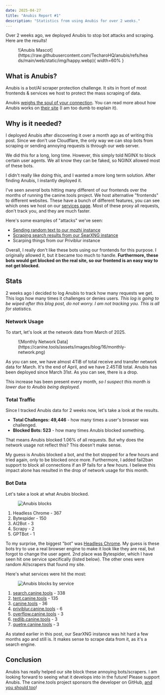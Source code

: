 ```yaml
---
date: 2025-04-27
title: "Anubis Report #1"
description: "Statistics from using Anubis for over 2 weeks."
---
```

Over 2 weeks ago, we deployed Anubis to stop bot attacks and scraping. Here are the results!
<!-- more -->

<figure markdown="span">
  ![Anubis Mascot](https://raw.githubusercontent.com/TecharoHQ/anubis/refs/heads/main/web/static/img/happy.webp){ width=60% }
</figure>

## What is Anubis?
Anubis is a bot/AI scraper protection challenge. It sits in front of most frontends & services we host to protect the mass scraping of data.

Anubis [weighs the soul of your connection](https://en.wikipedia.org/wiki/Weighing_of_souls). You can read more about how Anubis works on [their site](https://anubis.techaro.lol/docs/design/how-anubis-works) (I am too dumb to explain it).

## Why is it needed?
I deployed Anubis after discovering it over a month ago as of writing this post. Since we don't use Cloudflare, the only way we can stop bots from scraping or sending annoying requests is through our web server.

We did this for a long, long time. However, this simply told NGINX to block certain user agents. We all know they can be faked, so NGINX allowed most of these bots.

I didn't really like doing this, and I wanted a more long term solution. After finding Anubis, I instantly deployed it.

I've seen *several* bots hitting many different of our frontends over the months of running the canine.tools project. We host alternative "frontends" to different websites. These have a bunch of different features, you can see which ones we host on our [services page](https://canine.tools/services/). Most of these proxy all requests, don't track you, and they are much faster.

Here's some examples of "attacks" we've seen:

* [Sending random text to our mozhi instance](https://canine.tools/blog/2024/09/16/september-16-2024/)
* [Scraping search results from our SearXNG instance](https://canine.tools/blog/2024/11/05/november-5-2024/)
* Scarping things from our Priviblur instance

Overall, I really don't like these bots using our frontends for this purpose. I originally allowed it, but it became too much to handle. **Furthermore, these bots would get blocked on the real site, so our frontend is an easy way to not get blocked.**

## Stats
2 weeks ago I decided to log Anubis to track how many requests we get. This logs how many times it challenges or denies users. *This log is going to be wiped after this blog post, do not worry. I am not tracking you. This is all for statistics.*

### Network Usage
To start, let's look at the network data from March of 2025.

<figure markdown="span">
  ![Monthly Network Data](https://canine.tools/assets/images/blog/16/monthly-network.png)
</figure>

As you can see, we have almost 4TiB of total receive and transfer network data for March. It's the end of April, and we have 2.45TiB total. Anubis has been deployed since March 31st. As you can see, there is a drop.

This increase has been present every month, *so I suspect this month is lower due to Anubis being deployed.*

### Total Traffic
Since I tracked Anubis data for 2 weeks now, let's take a look at the results.

* **Total Challenges: 49,446** - how many times a user's browser was challenged.
* **Blocked Bots: 523** - how many times Anubis blocked something.

That means Anubis blocked 1.06% of all requests. But why does the network usage not reflect this? This doesn't make sense.

My guess is Anubis blocked a bot, and the bot stopped for a few hours and tried again, only to be blocked once more. Furthermore, I added fail2ban support to block all connections if an IP fails for a few hours. I believe this impact alone has resulted in the drop of network usage for this month.

### Bot Data
Let's take a look at what Anubis blocked.

<figure markdown="span">
  <img alt="Anubis blocks" src="{{ config.site_url }}assets/images/blog/16/blocks.png">
</figure>

1. Headless Chrome - 367
2. Bytespider - 150
3. AI2Bot - 3
4. Scrapy - 2
5. GPTBot - 1

To my surprise, the biggest "bot" was [Headless Chrome](https://developer.chrome.com/blog/headless-chrome/). My guess is these bots try to use a real browser engine to make it look like they are real, but forgot to change the user agent. 2nd place was Bytespider, which I have seen hit one service specifically (listed below). The other ones were random AI/scrapers that found my site.

Here's what services were hit the most:

<figure markdown="span">
  <img alt="Anubis blocks by service" src="{{ config.site_url }}assets/images/blog/16/blocks-service.png">
</figure>

1. [search.canine.tools](https://search.canine.tools) - 338
2. [tent.canine.tools](https://tent.canine.tools) - 135
3. [canine.tools](https://canine.tools) - 36
4. [priviblur.canine.tools](https://priviblur.canine.tools) - 6
5. [overflow.canine.tools](https://overflow.canine.tools) - 3
6. [redlib.canine.tools](https://redlib.canine.tools) - 3
7. [quetre.canine.tools](https://quetre.canine.tools) - 3

As stated earlier in this post, our SearXNG instance was hit hard a few months ago and still is. It makes sense to scrape data from it, as it's a search engine.

## Conclusion
Anubis has really helped our site block these annoying bots/scrapers. I am looking forward to seeing what it develops into in the future! Please support Anubis. The canine.tools project sponsors the developer on GitHub, [and you should too](https://github.com/sponsors/Xe)!